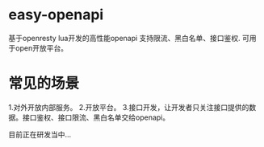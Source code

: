 # easy-openapi
基于openresty lua开发的高性能openapi
支持限流、黑白名单、接口鉴权.
可用于open开放平台。
# 常见的场景
1.对外开放内部服务。
2.开放平台。
3.接口开发，让开发者只关注接口提供的数据。接口鉴权、接口限流、黑白名单交给openapi。

目前正在研发当中...
